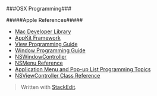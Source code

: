###OSX Programming###
    
    
#####Apple References#####
- [Mac Developer Library](https://developer.apple.com/library/mac/navigation/)
- [AppKit Framework](https://developer.apple.com/library/mac/documentation/Cocoa/Reference/ApplicationKit/ObjC_classic/index.html)
- [View Programming Guide](https://developer.apple.com/library/mac/documentation/Cocoa/Conceptual/CocoaViewsGuide/WhatAreViews/WhatAreViews.html)
- [Window Programming Guide](https://developer.apple.com/library/mac/documentation/Cocoa/Conceptual/WinPanel/Concepts/UsingWindowController.html)
- [NSWindowController]()
- [NSMenu Reference](https://developer.apple.com/library/mac/documentation/Cocoa/Conceptual/MenuList/Articles/MenuItemStates.html)
- [Application Menu and Pop-up List Programming Topics](https://developer.apple.com/library/mac/documentation/Cocoa/Conceptual/MenuList/Articles/MenuItemStates.html)
- [NSViewController Class Reference](https://developer.apple.com/library/mac/documentation/Cocoa/Reference/NSViewController_Class/index.html)


> Written with [StackEdit](https://stackedit.io/).